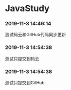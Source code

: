 # JavaStudy
<h3>2019-11-3 14:46:14</h3>
测试码云和GitHub代码同步更新
<br>
<h3>2019-11-3 14:54:38</h3>
测试只提交到码云
<br>
<h3>2019-11-3 14:54:38</h3>
测试只提交到GitHub
<br>